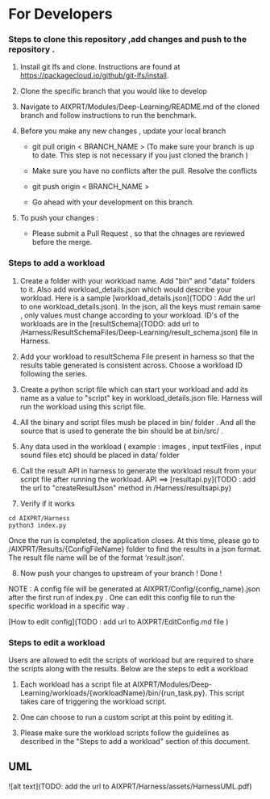 # For Developers

### Steps to clone this repository ,add changes and push to the repository .

1. Install git lfs and clone. Instructions are found at https://packagecloud.io/github/git-lfs/install.

2. Clone the specific branch that you would like to develop

3. Navigate to AIXPRT/Modules/Deep-Learning/README.md of the cloned branch and follow instructions to run the benchmark.

4. Before you make any new changes , update your local branch

    * git pull origin < BRANCH_NAME >  (To make sure your branch is up to date. This step is not necessary if you just                                 cloned the branch )

   * Make sure you have no conflicts after the pull. Resolve the conflicts

   * git push origin < BRANCH_NAME >    

   * Go ahead with your development on this branch.

5. To push your changes :

   * Please submit a Pull Request , so that the chnages are reviewed before the merge.

### Steps to add a workload

1. Create a folder with your workload name. Add "bin" and  "data" folders to it. Also add workload_details.json which would describe your workload. Here is a sample [workload_details.json](TODO : Add the url to one workload_details.json).
 In the json, all the keys must remain same , only values must change according to your workload. ID's of the workloads are in the [resultSchema](TODO: add url to /Harness/ResultSchemaFiles/Deep-Learning/result_schema.json) file in Harness.

2. Add your workload  to resultSchema File present in harness so that the results table generated is consistent across. Choose a workload ID following the series.

3. Create a python script file which can start your workload and add its name as a value to "script" key in workload_details.json file. Harness will run the workload using this script file.

4. All the binary and script files mush be placed in bin/ folder . And all the source that is used to generate the bin should be at bin/src/ .

5. Any data used in the workload ( example : images , input textFiles , input sound files etc) should be placed in data/ folder

6. Call the result API in harness to generate the workload result from your script file after running the workload.
  API ==> [resultapi.py](TODO : add the url to "createResultJson" method in /Harness/resultsapi.py)

7. Verify if it works

```
cd AIXPRT/Harness
python3 index.py

```
Once the run is completed, the application closes. At this time, please go to /AIXPRT/Results/{ConfigFileName} folder to find the results in a json format. The result file name will be of the format ‘<Deep-Learning>_result_<time stamp>.json’.

8. Now push your changes to upstream of your branch ! Done !


NOTE : A config file will be generated at AIXPRT/Config/{config_name}.json after the first run of index.py . One can edit this config file to run the specific workload in a specific way .

[How to edit config](TODO : add url to  AIXPRT/EditConfig.md file )

### Steps to edit a workload

Users are allowed to edit the scripts of workload but are required to share the scripts along with the results. Below are the steps to edit a workload

1. Each workload has a script file at AIXPRT/Modules/Deep-Learning/workloads/{workloadName}/bin/{run_task.py}. This script takes care of triggering the workload script.

2. One can choose to run a custom script at this point by editing it.

3. Please make sure the workload scripts follow the guidelines as described in the "Steps to add a workload" section of this document.

## UML
![alt text](TODO: add the url to  AIXPRT/Harness/assets/HarnessUML.pdf)
